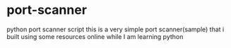 # port-scanner
python port scanner script 
this is a very simple port scanner(sample) that i built using some resources online while I am learning python
